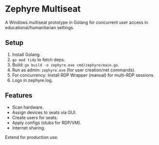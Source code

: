 # Zephyre Multiseat

A Windows multiseat prototype in Golang for concurrent user access in educational/humanitarian settings.

## Setup
1. Install Golang.
2. `go mod tidy` to fetch deps.
3. Build: `go build -o zephyre.exe cmd/zephyre/main.go`.
4. Run as admin: `zephyre.exe` (for user creation/net commands).
5. For concurrency: Install RDP Wrapper (manual) for multi-RDP sessions.
6. Logs in zephyre.log.

## Features
- Scan hardware.
- Assign devices to seats via GUI.
- Create users for seats.
- Apply configs (stubs for RDP/VM).
- Internet sharing.

Extend for production use.